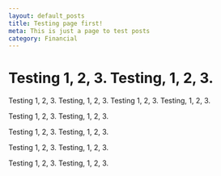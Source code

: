 ```yaml
---
layout: default_posts
title: Testing page first!
meta: This is just a page to test posts
category: Financial
---
```


<h1 class="major">Testing 1, 2, 3. Testing, 1, 2, 3.</h1>
Testing 1, 2, 3. Testing, 1, 2, 3.
Testing 1, 2, 3. Testing, 1, 2, 3.

Testing 1, 2, 3. Testing, 1, 2, 3.



Testing 1, 2, 3. Testing, 1, 2, 3.



Testing 1, 2, 3. Testing, 1, 2, 3.






Testing 1, 2, 3. Testing, 1, 2, 3.

